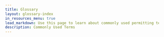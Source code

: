 ```yaml
---
title: Glossary
layout: glossary-index
in_resources_menu: true
lead_markdown: Use this page to learn about commonly used permitting terms.
description: Commonly Used Terms
---
```

